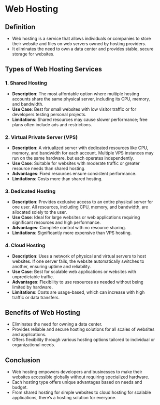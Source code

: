 # Web Hosting

## Definition
- Web hosting is a service that allows individuals or companies to store their website and files on web servers owned by hosting providers.
- It eliminates the need to own a data center and provides stable, secure storage for websites.

## Types of Web Hosting Services

### 1. Shared Hosting
- **Description**: The most affordable option where multiple hosting accounts share the same physical server, including its CPU, memory, and bandwidth.
- **Use Case**: Best for small websites with low visitor traffic or for developers testing personal projects.
- **Limitations**: Shared resources may cause slower performance; free plans often include ads and restrictions.

### 2. Virtual Private Server (VPS)
- **Description**: A virtualized server with dedicated resources like CPU, memory, and bandwidth for each account. Multiple VPS instances may run on the same hardware, but each operates independently.
- **Use Case**: Suitable for websites with moderate traffic or greater resource needs than shared hosting.
- **Advantages**: Fixed resources ensure consistent performance.
- **Limitations**: Costs more than shared hosting.

### 3. Dedicated Hosting
- **Description**: Provides exclusive access to an entire physical server for one user. All resources, including CPU, memory, and bandwidth, are allocated solely to the user.
- **Use Case**: Ideal for large websites or web applications requiring significant resources and high performance.
- **Advantages**: Complete control with no resource sharing.
- **Limitations**: Significantly more expensive than VPS hosting.

### 4. Cloud Hosting
- **Description**: Uses a network of physical and virtual servers to host websites. If one server fails, the website automatically switches to another, ensuring uptime and reliability.
- **Use Case**: Best for scalable web applications or websites with unpredictable traffic.
- **Advantages**: Flexibility to use resources as needed without being limited by hardware.
- **Limitations**: Costs are usage-based, which can increase with high traffic or data transfers.

## Benefits of Web Hosting
- Eliminates the need for owning a data center.
- Provides reliable and secure hosting solutions for all scales of websites and applications.
- Offers flexibility through various hosting options tailored to individual or organizational needs.

## Conclusion
- Web hosting empowers developers and businesses to make their websites accessible globally without requiring specialized hardware.
- Each hosting type offers unique advantages based on needs and budget.
- From shared hosting for simple websites to cloud hosting for scalable applications, there’s a hosting solution for everyone.
